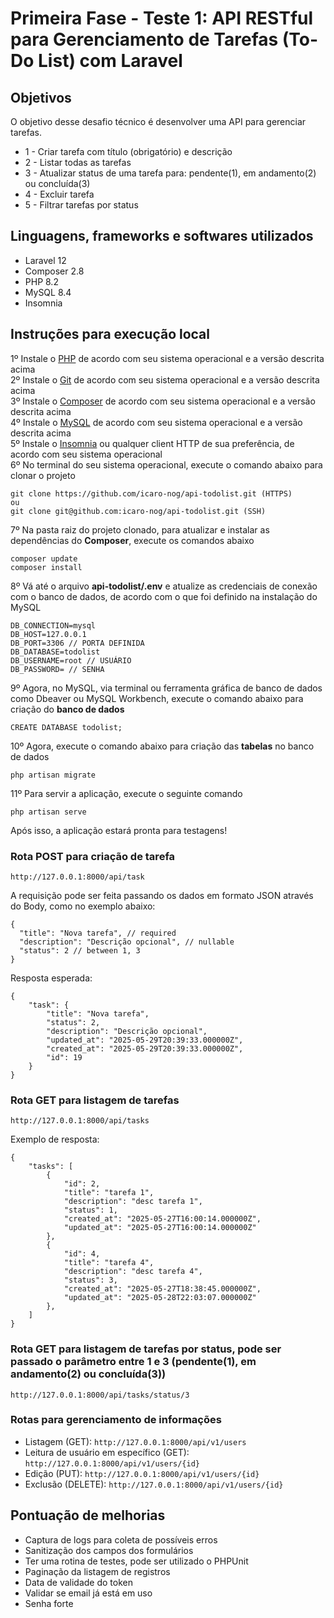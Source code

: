 # Primeira Fase - Teste 1: API RESTful para Gerenciamento de Tarefas (To-Do List) com Laravel

## Objetivos
O objetivo desse desafio técnico é desenvolver uma API para gerenciar tarefas.
* 1 - Criar tarefa com título (obrigatório) e descrição
* 2 - Listar todas as tarefas
* 3 - Atualizar status de uma tarefa para: pendente(1), em andamento(2) ou concluída(3)
* 4 - Excluir tarefa
* 5 - Filtrar tarefas por status

## Linguagens, frameworks e softwares utilizados 
* Laravel 12
* Composer 2.8
* PHP 8.2
* MySQL 8.4
* Insomnia

## Instruções para execução local
1º Instale o <a href="https://www.php.net/">PHP</a> de acordo com seu sistema operacional e a versão descrita acima
<br>
2º Instale o <a href="https://git-scm.com/">Git</a> de acordo com seu sistema operacional e a versão descrita acima
<br>
3º Instale o <a href="https://getcomposer.org/">Composer</a> de acordo com seu sistema operacional e a versão descrita acima
<br>
4º Instale o <a href="https://www.mysql.com/">MySQL</a> de acordo com seu sistema operacional e a versão descrita acima
<br>
5º Instale o <a href="https://insomnia.rest/download">Insomnia</a> ou qualquer client HTTP de sua preferência, de acordo com seu sistema operacional
<br>
6º No terminal do seu sistema operacional, execute o comando abaixo para clonar o projeto
```
git clone https://github.com/icaro-nog/api-todolist.git (HTTPS)
ou
git clone git@github.com:icaro-nog/api-todolist.git (SSH)
```
7º Na pasta raiz do projeto clonado, para atualizar e instalar as dependências do <b>Composer</b>, execute os comandos abaixo
```
composer update
composer install
```
8º Vá até o arquivo <b>api-todolist/.env</b> e atualize as credenciais de conexão com o banco de dados, de acordo com o que foi definido na instalação do MySQL
```
DB_CONNECTION=mysql
DB_HOST=127.0.0.1
DB_PORT=3306 // PORTA DEFINIDA
DB_DATABASE=todolist
DB_USERNAME=root // USUÁRIO
DB_PASSWORD= // SENHA
```
9º Agora, no MySQL, via terminal ou ferramenta gráfica de banco de dados como Dbeaver ou MySQL Workbench, execute o comando abaixo para criação do <b>banco de dados</b>
```
CREATE DATABASE todolist;
```
10º Agora, execute o comando abaixo para criação das <b>tabelas</b> no banco de dados
```
php artisan migrate
```
11º Para servir a aplicação, execute o seguinte comando
```
php artisan serve
```
Após isso, a aplicação estará pronta para testagens!

### Rota POST para criação de tarefa
```
http://127.0.0.1:8000/api/task
```
A requisição pode ser feita passando os dados em formato JSON através do Body, como no exemplo abaixo:
```
{
  "title": "Nova tarefa", // required
  "description": "Descrição opcional", // nullable
  "status": 2 // between 1, 3
}
```
Resposta esperada:
```
{
	"task": {
		"title": "Nova tarefa",
		"status": 2,
		"description": "Descrição opcional",
		"updated_at": "2025-05-29T20:39:33.000000Z",
		"created_at": "2025-05-29T20:39:33.000000Z",
		"id": 19
	}
}
```
### Rota GET para listagem de tarefas
```
http://127.0.0.1:8000/api/tasks
```
Exemplo de resposta:
```
{
	"tasks": [
		{
			"id": 2,
			"title": "tarefa 1",
			"description": "desc tarefa 1",
			"status": 1,
			"created_at": "2025-05-27T16:00:14.000000Z",
			"updated_at": "2025-05-27T16:00:14.000000Z"
		},
		{
			"id": 4,
			"title": "tarefa 4",
			"description": "desc tarefa 4",
			"status": 3,
			"created_at": "2025-05-27T18:38:45.000000Z",
			"updated_at": "2025-05-28T22:03:07.000000Z"
		},
    ]
}
```
### Rota GET para listagem de tarefas por status, pode ser passado o parâmetro entre 1 e 3 (pendente(1), em andamento(2) ou concluída(3))
```
http://127.0.0.1:8000/api/tasks/status/3
```







### Rotas para gerenciamento de informações
* Listagem (GET): ``` http://127.0.0.1:8000/api/v1/users ```
* Leitura de usuário em específico (GET): ``` http://127.0.0.1:8000/api/v1/users/{id} ```
* Edição (PUT): ``` http://127.0.0.1:8000/api/v1/users/{id} ```
* Exclusão (DELETE): ``` http://127.0.0.1:8000/api/v1/users/{id} ```

## Pontuação de melhorias
* Captura de logs para coleta de possíveis erros
* Sanitização dos campos dos formulários
* Ter uma rotina de testes, pode ser utilizado o PHPUnit
* Paginação da listagem de registros
* Data de validade do token
* Validar se email já está em uso
* Senha forte


